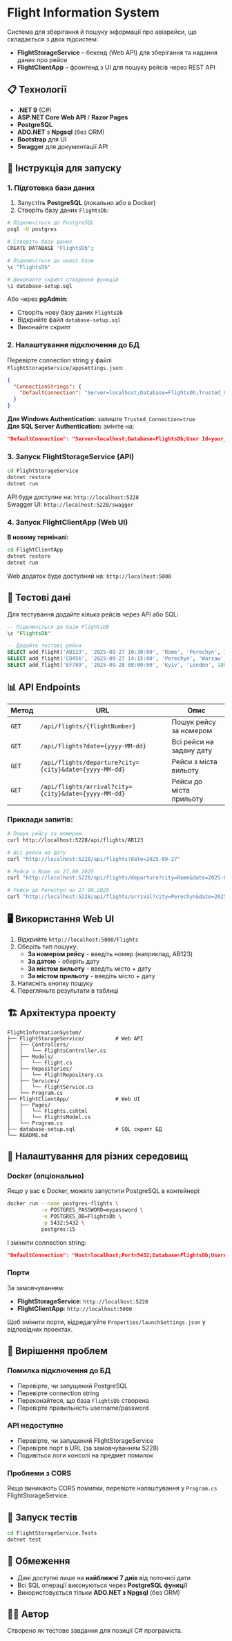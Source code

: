 # Flight Information System

Система для зберігання й пошуку інформації про авіарейси, що складається з двох підсистем:
- **FlightStorageService** – бекенд (Web API) для зберігання та надання даних про рейси
- **FlightClientApp** – фронтенд з UI для пошуку рейсів через REST API

## 📋 Технології

- **.NET 9** (C#)
- **ASP.NET Core Web API** / **Razor Pages**
- **PostgreSQL**
- **ADO.NET** з **Npgsql** (без ORM)
- **Bootstrap** для UI
- **Swagger** для документації API

## 🚀 Інструкція для запуску

### 1. Підготовка бази даних

1. Запустіть **PostgreSQL** (локально або в Docker)
2. Створіть базу даних `FlightsDb`:

```bash
# Підключіться до PostgreSQL
psql -U postgres

# Створіть базу даних
CREATE DATABASE "FlightsDb";

# Підключіться до нової бази
\c "FlightsDb"

# Виконайте скрипт створення функцій
\i database-setup.sql
```

Або через **pgAdmin**:
- Створіть нову базу даних `FlightsDb`
- Відкрийте файл `database-setup.sql`
- Виконайте скрипт

### 2. Налаштування підключення до БД

Перевірте connection string у файлі `FlightStorageService/appsettings.json`:

```json
{
  "ConnectionStrings": {
    "DefaultConnection": "Server=localhost;Database=FlightsDb;Trusted_Connection=true;TrustServerCertificate=true;"
  }
}
```

**Для Windows Authentication:** залиште `Trusted_Connection=true`  
**Для SQL Server Authentication:** змініте на:
```json
"DefaultConnection": "Server=localhost;Database=FlightsDb;User Id=your_username;Password=your_password;TrustServerCertificate=true;"
```

### 3. Запуск FlightStorageService (API)

```bash
cd FlightStorageService
dotnet restore
dotnet run
```

API буде доступне на: `http://localhost:5228`  
Swagger UI: `http://localhost:5228/swagger`

### 4. Запуск FlightClientApp (Web UI)

**В новому терміналі:**

```bash
cd FlightClientApp
dotnet restore
dotnet run
```

Web додаток буде доступний на: `http://localhost:5000`

## 🧪 Тестові дані

Для тестування додайте кілька рейсів через API або SQL:

```sql
-- Підключіться до бази FlightsDb
\c "FlightsDb"

-- Додайте тестові рейси
SELECT add_flight('AB123', '2025-09-27 10:30:00', 'Rome', 'Perechyn', 120);
SELECT add_flight('CD456', '2025-09-27 14:15:00', 'Perechyn', 'Warsaw', 90);
SELECT add_flight('EF789', '2025-09-28 08:00:00', 'Kyiv', 'London', 180);
```

## 📊 API Endpoints

| Метод | URL | Опис |
|-------|-----|------|
| `GET` | `/api/flights/{flightNumber}` | Пошук рейсу за номером |
| `GET` | `/api/flights?date={yyyy-MM-dd}` | Всі рейси на задану дату |
| `GET` | `/api/flights/departure?city={city}&date={yyyy-MM-dd}` | Рейси з міста вильоту |
| `GET` | `/api/flights/arrival?city={city}&date={yyyy-MM-dd}` | Рейси до міста прильоту |

### Приклади запитів:

```bash
# Пошук рейсу за номером
curl http://localhost:5228/api/flights/AB123

# Всі рейси на дату
curl "http://localhost:5228/api/flights?date=2025-09-27"

# Рейси з Rome на 27.09.2025
curl "http://localhost:5228/api/flights/departure?city=Rome&date=2025-09-27"

# Рейси до Perechyn на 27.09.2025
curl "http://localhost:5228/api/flights/arrival?city=Perechyn&date=2025-09-27"
```

## 🖥️ Використання Web UI

1. Відкрийте `http://localhost:5000/Flights`
2. Оберіть тип пошуку:
   - **За номером рейсу** - введіть номер (наприклад, AB123)
   - **За датою** - оберіть дату
   - **За містом вильоту** - введіть місто + дату
   - **За містом прильоту** - введіть місто + дату
3. Натисніть кнопку пошуку
4. Перегляньте результати в таблиці

## 🏗️ Архітектура проекту

```
FlightInformationSystem/
├── FlightStorageService/          # Web API
│   ├── Controllers/
│   │   └── FlightsController.cs
│   ├── Models/
│   │   └── Flight.cs
│   ├── Repositories/
│   │   └── FlightRepository.cs
│   ├── Services/
│   │   └── FlightService.cs
│   └── Program.cs
├── FlightClientApp/               # Web UI
│   ├── Pages/
│   │   └── Flights.cshtml
│   │   └── FlightsModel.cs
│   └── Program.cs
├── database-setup.sql             # SQL скрипт БД
└── README.md
```

## 🔧 Налаштування для різних середовищ

### Docker (опціонально)

Якщо у вас є Docker, можете запустити PostgreSQL в контейнері:

```bash
docker run --name postgres-flights \
           -e POSTGRES_PASSWORD=mypassword \
           -e POSTGRES_DB=FlightsDb \
           -p 5432:5432 \
           postgres:15
```

І змінити connection string:
```json
"DefaultConnection": "Host=localhost;Port=5432;Database=FlightsDb;Username=postgres;Password=mypassword"
```

### Порти

За замовчуванням:
- **FlightStorageService**: `http://localhost:5228`
- **FlightClientApp**: `http://localhost:5000`

Щоб змінити порти, відредагуйте `Properties/launchSettings.json` у відповідних проектах.

## 🐛 Вирішення проблем

### Помилка підключення до БД
- Перевірте, чи запущений PostgreSQL
- Перевірте connection string
- Переконайтеся, що база `FlightsDb` створена
- Перевірте правильність username/password

### API недоступне
- Перевірте, чи запущений FlightStorageService
- Перевірте порт в URL (за замовчуванням 5228)
- Подивіться логи консолі на предмет помилок

### Проблеми з CORS
Якщо виникають CORS помилки, перевірте налаштування у `Program.cs` FlightStorageService.

## 🧪 Запуск тестів

```bash
cd FlightStorageService.Tests
dotnet test
```

## 📝 Обмеження

- Дані доступні лише на **найближчі 7 днів** від поточної дати
- Всі SQL операції виконуються через **PostgreSQL функції**
- Використовується тільки **ADO.NET з Npgsql** (без ORM)

## 👨‍💻 Автор

Створено як тестове завдання для позиції C# програміста.
